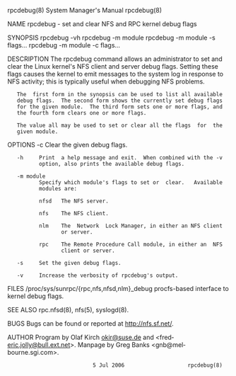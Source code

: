 rpcdebug(8)              System Manager's Manual             rpcdebug(8)

NAME
       rpcdebug - set and clear NFS and RPC kernel debug flags

SYNOPSIS
       rpcdebug -vh
       rpcdebug -m module
       rpcdebug -m module -s flags...
       rpcdebug -m module -c flags...

DESCRIPTION
       The rpcdebug command allows an administrator to set and clear the
       Linux kernel's NFS client and server debug flags.  Setting  these
       flags  causes  the  kernel  to emit messages to the system log in
       response to NFS activity; this is typically useful when debugging
       NFS problems.

       The  first form in the synopsis can be used to list all available
       debug flags.  The second form shows the currently set debug flags
       for the given module.  The third form sets one or more flags, and
       the fourth form clears one or more flags.

       The value all may be used to set or clear all the flags  for  the
       given module.

OPTIONS
       -c     Clear the given debug flags.

       -h     Print  a help message and exit.  When combined with the -v
              option, also prints the available debug flags.

       -m module
              Specify which module's flags to set or  clear.   Available
              modules are:

              nfsd   The NFS server.

              nfs    The NFS client.

              nlm    The  Network  Lock Manager, in either an NFS client
                     or server.

              rpc    The Remote Procedure Call module, in either an  NFS
                     client or server.

       -s     Set the given debug flags.

       -v     Increase the verbosity of rpcdebug's output.

FILES
       /proc/sys/sunrpc/{rpc,nfs,nfsd,nlm}_debug
              procfs-based interface to kernel debug flags.

SEE ALSO
       rpc.nfsd(8), nfs(5), syslogd(8).

BUGS
       Bugs can be found or reported at http://nfs.sf.net/.

AUTHOR
       Program    by    Olaf    Kirch    <okir@suse.de>    and    <fred‐
       eric.jolly@bull.ext.net>.   Manpage  by  Greg   Banks   <gnb@mel‐
       bourne.sgi.com>.

                               5 Jul 2006                    rpcdebug(8)
